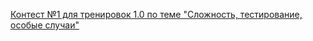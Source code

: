 [Контест №1 для тренировок 1.0 по теме "Сложность, тестирование, особые случаи"](https://contest.yandex.ru/contest/27393/problems/)